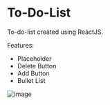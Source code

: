 # To-Do-List

To-do-list created using ReactJS.

Features:
- Placeholder
- Delete Button
- Add Button
- Bullet List

![image](https://user-images.githubusercontent.com/68107482/88485169-815b8180-cfa6-11ea-8e0a-e4d2dc9ab955.png)
